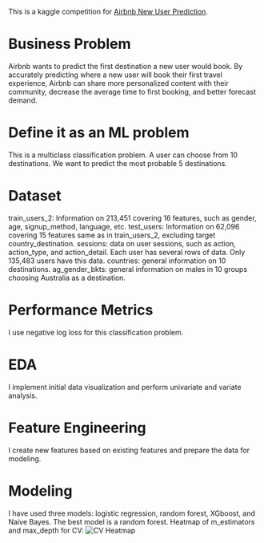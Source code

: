 This is a kaggle competition for [Airbnb New User Prediction](https://www.kaggle.com/competitions/airbnb-recruiting-new-user-bookings). 
# Business Problem
Airbnb wants to predict the first destination a new user would book. By accurately predicting where a new user will book their first travel experience, Airbnb can share more personalized content with their community, decrease the average time to first booking, and better forecast demand.
# Define it as an ML problem
This is a multiclass classification problem. A user can choose from 10 destinations. We want to predict the most probable 5 destinations. 
# Dataset 
train_users_2: Information on 213,451 covering 16 features, such as gender, age, signup_method, language, etc.
test_users: Information on 62,096 covering 15 features same as in train_users_2, excluding target country_destination. 
sessions: data on user sessions, such as action, action_type, and action_detail. Each user has several rows of data. Only 135,483 users have this data. 
countries: general information on 10 destinations. 
ag_gender_bkts: general information on males in 10 groups choosing Australia as a destination. 
# Performance Metrics
I use negative log loss for this classification problem. 
# EDA 
I implement initial data visualization and perform univariate and variate analysis. 
# Feature Engineering
I create new features based on existing features and prepare the data for modeling. 
# Modeling
I have used three models: logistic regression, random forest, XGboost, and Naive Bayes. The best model is a random forest. 
Heatmap of m_estimators and max_depth for CV: 
![CV Heatmap]("C:\Users\Wenxia\Desktop\Python\Airbnb_prediction\data\test_heatmap.png")

